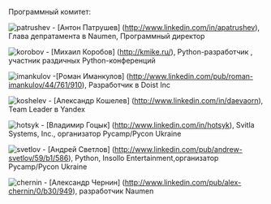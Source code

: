 Программный комитет:

![patrushev](http://dropbucket.ru/pyconru/аpatrushev) -  [Антон Патрушев] (http://www.linkedin.com/in/apatrushev), Глава депратамента в Naumen, Программный директор


![korobov](http://dropbucket.ru/pyconru/korobov) - [Михаил Коробов] (http://kmike.ru/), Python-разработчик , участник раздичных Python-конференций 


![imankulov](http://dropbucket.ru/pyconru/imankulov) -[Роман Иманкулов] (http://www.linkedin.com/pub/roman-imankulov/44/761/910), Разработчик в Doist Inc


![koshelev](http://dropbucket.ru/pyconru/koshelev) - [Александр Кошелев] (http://www.linkedin.com/in/daevaorn), Team Leader в Yandex


![hotsyk](http://dropbucket.ru/pyconru/hotsyk) - [Владимир Гоцык] (http://www.linkedin.com/in/hotsyk), Svitla Systems, Inc., организатор Pycamp/Pycon Ukraine


![svetlov](http://dropbucket.ru/pyconru/svetlov) - [Андрей Светлов] (http://www.linkedin.com/pub/andrew-svetlov/59/b1/586), Python, Insollo Entertainment,организатор Pycamp/Pycon Ukraine


![chernin](http://dropbucket.ru/pyconru/chernin) -   [Александр Чернин] (http://www.linkedin.com/pub/alex-chernin/0/b30/949), разработчик Naumen

